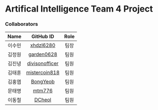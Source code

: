 # Artifical Intelligence Team 4 Project

### Collaborators

|  Name  |                     GitHub ID                     | Role |
| :----: | :-----------------------------------------------: |:-----:|
| 이수민 | [xhdzl6280](https://github.com/xhdzl6280)     | 팀장 |
| 김정원 | [garden0628](https://github.com/garden0628) | 팀원 |
| 김진녕 | [divisonofficer](https://github.com/divisonofficer) | 팀원 |
| 김태훈 | [mistercoin818](https://github.com/mistercoin818) | 팀원 |
| 김홍엽 | [BongYeob](https://github.com/BongYeob) | 팀원 |
| 문태명 | [mtm776](https://github.com/mtm776)        | 팀원 |
| 이동철 | [DCheol](https://github.com/DCheol)        | 팀원 |
